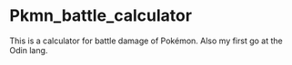 # Pkmn_battle_calculator
This is a calculator for battle damage of Pokémon. Also my first go at the Odin lang.

